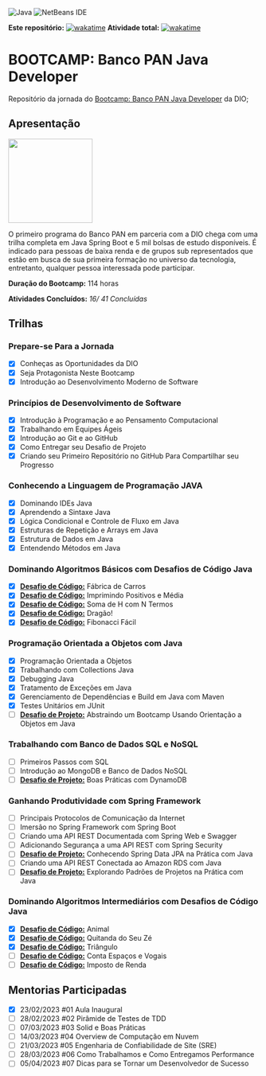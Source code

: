 ![Java](https://img.shields.io/badge/java-%23ED8B00.svg?style=for-the-badge&logo=java&logoColor=white)    ![NetBeans IDE](https://img.shields.io/badge/NetBeansIDE-1B6AC6.svg?style=for-the-badge&logo=apache-netbeans-ide)

**Este repositório:** [![wakatime](https://wakatime.com/badge/user/7acf6789-aea1-423f-9bd3-04bae9188074/project/77a68b76-9bc3-4e1b-8bcf-d6c78306304f.svg?style=for-the-badge)](https://wakatime.com/badge/user/7acf6789-aea1-423f-9bd3-04bae9188074/project/77a68b76-9bc3-4e1b-8bcf-d6c78306304f)     **Atividade total:** [![wakatime](https://wakatime.com/badge/user/7acf6789-aea1-423f-9bd3-04bae9188074.svg?style=for-the-badge)](https://wakatime.com/@7acf6789-aea1-423f-9bd3-04bae9188074)

# BOOTCAMP: Banco PAN Java Developer

Repositório da jornada do [Bootcamp: Banco PAN Java Developer](https://web.dio.me/track/banco-pan-java-developer) da DIO;

## Apresentação

<img title="" src="https://hermes.digitalinnovation.one/tracks/608ecefd-1d10-42ea-9f58-3e7a4548ab3e.png" alt="" width="169" data-align="center">

O primeiro programa do Banco PAN em parceria com a DIO chega com uma trilha completa em Java Spring Boot e 5 mil bolsas de estudo disponíveis. É indicado para pessoas de baixa renda e de grupos sub representados que estão em busca de sua primeira formação no universo da tecnologia, entretanto, qualquer pessoa interessada pode participar.

**Duração do Bootcamp:** 114 horas

**Atividades Concluídos:** *16/ 41 Concluídas*

## Trilhas

### Prepare-se Para a Jornada

- [x] Conheças as Oportunidades da DIO
- [x] Seja Protagonista Neste Bootcamp
- [x] Introdução ao Desenvolvimento Moderno de Software

### Princípios de Desenvolvimento de Software

- [x] Introdução à Programação e ao Pensamento Computacional
- [x] Trabalhando em Equipes Ágeis
- [x] Introdução ao Git e ao GitHub
- [x] Como Entregar seu Desafio de Projeto
- [x] Criando seu Primeiro Repositório no GitHub Para Compartilhar seu Progresso

### Conhecendo a Linguagem de Programação JAVA

- [x] Dominando IDEs Java
- [x] Aprendendo a Sintaxe Java
- [x] Lógica Condicional e Controle de Fluxo em Java
- [x] Estruturas de Repetição e Arrays em Java
- [x] Estrutura de Dados em Java
- [x] Entendendo Métodos em Java

### Dominando Algoritmos Básicos com Desafios de Código Java

- [x] [**Desafio de Código:**](Desafios_de_Códigos/src/edu/danilo/dio/desafiosdecodigo/FabricaDeCarros.java) Fábrica de Carros
- [x] [**Desafio de Código:**](Desafios_de_Códigos/src/edu/danilo/dio/desafiosdecodigo/ImprimindoPositivosMedia.java) Imprimindo Positivos e Média
- [x] [**Desafio de Código:**](Desafios_de_Códigos/src/edu/danilo/dio/desafiosdecodigo/SomaHNTermos.java) Soma de H com N Termos
- [x] [**Desafio de Código:**](Desafios_de_Códigos/src/edu/danilo/dio/desafiosdecodigo/Dragao.java) Dragão!
- [x] [**Desafio de Código:**](Desafios_de_Códigos/src/edu/danilo/dio/desafiosdecodigo/FibonacciFacil.java) Fibonacci Fácil

### Programação Orientada a Objetos com Java

- [x] Programação Orientada a Objetos
- [x] Trabalhando com Collections Java
- [x] Debugging Java
- [x] Tratamento de Exceções em Java
- [x] Gerenciamento de Dependências e Build em Java com Maven
- [x] Testes Unitários em JUnit
- [ ] [**Desafio de Projeto:**]() Abstraindo um Bootcamp Usando Orientação a Objetos em Java

### Trabalhando com Banco de Dados SQL e NoSQL

- [ ] Primeiros Passos com SQL
- [ ] Introdução ao MongoDB e Banco de Dados NoSQL
- [ ] [**Desafio de Projeto:**]() Boas Práticas com DynamoDB

### Ganhando Produtividade com Spring Framework

- [ ] Principais Protocolos de Comunicação da Internet
- [ ] Imersão no Spring Framework com Spring Boot
- [ ] Criando uma API REST Documentada com Spring Web e Swagger
- [ ] Adicionando Segurança a uma API REST com Spring Security
- [ ] [**Desafio de Projeto:**]() Conhecendo Spring Data JPA na Prática com Java
- [ ] Criando uma API REST Conectada ao Amazon RDS com Java
- [ ] [**Desafio de Projeto:**]() Explorando Padrões de Projetos na Prática com Java

### Dominando Algoritmos Intermediários com Desafios de Código Java

- [x] [**Desafio de Código:**](Desafios_de_Códigos/src/edu/danilo/dio/desafiosdecodigo/Animal.java) Animal
- [x] [**Desafio de Código:**](Desafios_de_Códigos/src/edu/danilo/dio/desafiosdecodigo/QuitandaZe.java) Quitanda do Seu Zé
- [x] [**Desafio de Código:**](Desafios_de_Códigos/src/edu/danilo/dio/desafiosdecodigo/Triangulo.java) Triângulo
- [ ] [**Desafio de Código:**](Desafios_de_Códigos/src/edu/danilo/dio/desafiosdecodigo/ContarEspacosVogais.java) Conta Espaços e Vogais
- [ ] [**Desafio de Código:**](Desafios_de_Códigos/src/edu/danilo/dio/desafiosdecodigo/ImpostoRenda.java) Imposto de Renda

## Mentorias Participadas

- [x] 23/02/2023     #01 Aula Inaugural
- [ ] 28/02/2023     #02 Pirâmide de Testes de TDD
- [ ] 07/03/2023     #03 Solid e Boas Práticas
- [ ] 14/03/2023     #04 Overview de Computação em Nuvem
- [ ] 21/03/2023     #05 Engenharia de Confiabilidade de Site (SRE)
- [ ] 28/03/2023     #06 Como Trabalhamos e Como Entregamos Performance
- [ ] 05/04/2023     #07 Dicas para se Tornar um Desenvolvedor de Sucesso
